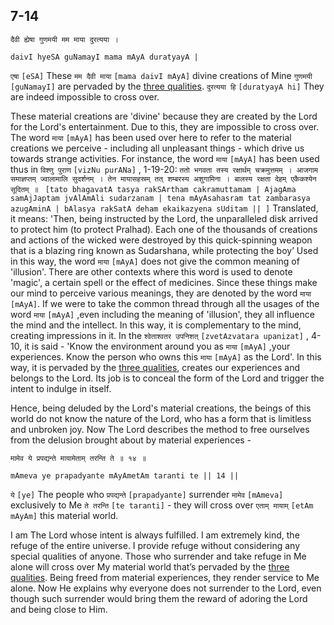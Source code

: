 ## 7-14


```shloka-sa
दैवी ह्येषा गुणमयी मम माया दुरत्यया ।
```
```shloka-sa-hk
daivI hyeSA guNamayI mama mAyA duratyayA |
```

`एषा` `[eSA]` These `मम दैवी माया` `[mama daivI mAyA]` divine creations of Mine `गुणमयी` `[guNamayI]` are pervaded by the [three qualities](satva_rajas_tamas). `दुरत्यया हि` `[duratyayA hi]` They are indeed impossible to cross over.

These material creations are 'divine' because they are created by the Lord for the Lord's entertainment. Due to this, they are impossible to cross over. The word `माया` `[mAyA]` has been used over here to refer to the material creations we perceive - including all unpleasant things - which drive us towards strange activities. 
For instance, the word `माया` `[mAyA]` has been used thus in `विश्णु पुराण` `[vizNu purANa]` , 1-19-20: 
`ततो भगवता तस्य रक्षार्थम् चक्रमुत्तमम् । आजगाम समाज्ञप्तम् ज्वालामालि सुदर्शनम् । तेन मायासहस्रम् तत् शम्बरस्य अशुगामिना । बालस्य रक्षता देहम् एकैकश्येन सूदितम् ॥ ` `[tato bhagavatA tasya rakSArtham cakramuttamam | AjagAma samAjJaptam jvAlAmAli sudarzanam | tena mAyAsahasram tat zambarasya azugAminA | bAlasya rakSatA deham ekaikazyena sUditam || ]`
Translated, it means: 'Then, being instructed by the Lord, the unparalleled disk arrived to protect him (to protect Pralhad). Each one of the thousands of creations and actions of the wicked were destroyed by this quick-spinning weapon that is a blazing ring known as Sudarshana, while protecting the boy’
Used in this way, the word `माया` `[mAyA]` does not give the common meaning of 'illusion'. 
There are other contexts where this word is used to denote 'magic', a certain spell or the effect of medicines. Since these things make our mind to perceive various meanings, they are denoted by the word `माया` `[mAyA]`. If we were to take the common thread through all the usages of the word `माया` `[mAyA]` ,even including the meaning of 'illusion', they all influence the mind and the intellect. In this way, it is complementary to the mind, creating impressions in it.
In the `श्वेताश्वतर उपनिशत्` `[zvetAzvatara upanizat]` , 4-10, it is said - 'Know the environment around you as `माया` `[mAyA]` ,your experiences. Know the person who owns this `माया` `[mAyA]` as the Lord'. In this way, it is pervaded by the [three qualities](satva_rajas_tamas), creates our experiences and belongs to the Lord. Its job is to conceal the form of the Lord and trigger the intent to indulge in itself.



Hence, being deluded by the Lord's material creations, the beings of this world do not know the nature of the Lord, who has a form that is limitless and unbroken joy.
Now The Lord describes the method to free ourselves from the delusion brought about by material experiences -


```shloka-sa
मामेव ये प्रपद्यन्ते मायामेताम् तरन्ति ते ॥ १४ ॥
```
```shloka-sa-hk
mAmeva ye prapadyante mAyAmetAm taranti te || 14 ||
```

`ये` `[ye]` The people who `प्रपद्यन्ते` `[prapadyante]` surrender `मामेव` `[mAmeva]` exclusively to Me `ते तरन्ति` `[te taranti]` - they will cross over `एताम् मायाम्` `[etAm mAyAm]` this material world.

I am The Lord whose intent is always fulfilled. I am extremely kind, the refuge of the entire universe. I provide refuge without considering any special qualities of anyone. Those who surrender and take refuge in Me alone will cross over My material world that’s pervaded by the [three qualities](satva_rajas_tamas). Being freed from material experiences, they render service to Me alone.
Now He explains why everyone does not surrender to the Lord, even though such surrender would bring them the reward of adoring the Lord and being close to Him.

